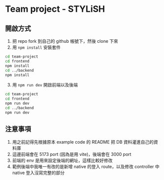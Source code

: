 # Team project - STYLiSH

## 開啟方式

1. 把 repo fork 到自己的 github 帳號下，然後 clone 下來
2. 用 `npm install` 安裝套件

```bash
cd team-project
cd frontend
npm install
cd ../backend
npm install
```

3. 用 `npm run dev` 開啟前端以及後端

```bash
cd team-project
cd frontend
npm run dev
cd ../backend
npm run dev
```

## 注意事項

1. 用之前記得先根據原本 example code 的 README 把 DB 資料灌進自己的資料庫
2. 這邊前端會在 5173 port (因為是用 vite)，後端會在 3000 port
3. 前端的 env 是用來設定後端的網址，這樣比較好修改
4. 範例後端中我唯一有改的是新增 native 的登入 route，以及修改 controller 中 native 登入沒寫完整的部分

